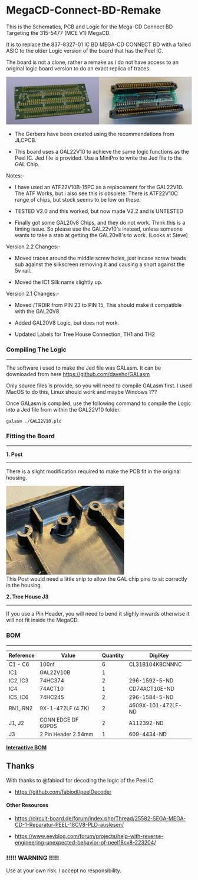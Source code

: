 # MegaCD-Connect-BD-Remake
This is the Schematics, PCB and Logic for the Mega-CD Connect BD Targeting the 315-5477 (MCE V1) MegaCD.

It is to replace the 837-8327-01 IC BD MEGA-CD CONNECT BD with a failed ASIC to the older Logic version of the board that has the Peel IC.

The board is not a clone, rather a remake as i do not have access to an original logic board version to do an exact replica of traces.

![PCB](images/PCB.png)

* The Gerbers have been created using the recommendations from JLCPCB.

* This board uses a GAL22V10 to achieve the same logic functions as the Peel IC. Jed file is provided.
  Use a MiniPro to write the Jed file to the GAL Chip.

Notes:- 

 * I have used an ATF22V10B-15PC as a replacement for the GAL22V10. The ATF Works, but i also see this is obsolete. There is ATF22V10C range of chips, but stock seems to be low on these.

 * TESTED V2.0 and this worked, but now made V2.2 and is UNTESTED
   
 * Finally got some GAL20v8 Chips, and they do not work. Think this is a timing issue. So please use the GAL22v10's instead, unless someone wants to take a stab at getting the GAL20v8's to work. (Looks at Steve)


Version 2.2 Changes:-

* Moved traces around the middle screw holes, just incase screw heads sub against the silkscreen removing it and causing a short against the 5v rail.

* Moved the IC1 Silk name slightly up.

Version 2.1 Changes:-

* Moved /TRDIR from PIN 23 to PIN 15, This should make it compatible with the GAL20V8

* Added GAL20V8 Logic, but does not work.

* Updated Labels for Tree House Connection, TH1 and TH2

### Compiling The Logic
---

The software i used to make the Jed file was GALasm. It can be downloaded from here https://github.com/daveho/GALasm

Only source files is provide, so you will need to compile GALasm first. I used MacOS to do this, Linux should work and maybe Windows ???

Once GALasm is compiled, use the following command to compile the Logic into a Jed file from within the GAL22V10 folder.

```
galasm ./GAL22V10.pld
```

### Fitting the Board
---

**1. Post**

---

There is a slight modification required to make the PCB fit in the original housing.

![PCB](images/POST.jpg)
<br>This Post would need a little snip to allow the GAL chip pins to sit correctly in the housing.

**2. Tree House J3**

---

If you use a Pin Header, you will need to bend it slighly inwards otherwise it will not fit inside the MegaCD.


### BOM

---

| Reference | Value               | Quantity | DigiKey            |
|-----------|---------------------|----------|--------------------|
| C1 - C6   | 100nf               | 6        | CL31B104KBCNNNC    |
| IC1       | GAL22V10B           | 1        |                    |
| IC2, IC3  | 74HC374             | 2        | 296-1592-5-ND      |
| IC4       | 74ACT10             | 1        | CD74ACT10E-ND      |
| IC5, IC6  | 74HC245             | 2        | 296-1584-5-ND      |
| RN1, RN2  | 9X-1-472LF (4.7K)   | 2        | 4609X-101-472LF-ND |
| J1, J2    | CONN EDGE DF 60POS  | 2        | A112392-ND         |
| J3        | 2 Pin Header 2.54mm | 1        | 609-4434-ND        |

[**Interactive BOM**][IBOM]

## Thanks

With thanks to @fabiodl for decoding the logic of the Peel IC

* https://github.com/fabiodl/peelDecoder

#### Other Resources

* https://circuit-board.de/forum/index.php/Thread/25582-SEGA-MEGA-CD-1-Reparatur-PEEL-18CV8-PLD-auslesen/

* https://www.eevblog.com/forum/projects/help-with-reverse-engineering-unexpected-behavior-of-peel18cv8-223204/


### !!!!! WARNING !!!!!

Use at your own risk. I accept no responsibility.

[IBOM]: http://htmlpreview.github.io/?https://raw.githubusercontent.com/chris-jh/MegaCD-Connect-BD-Remake/main/bom/ibom.html
